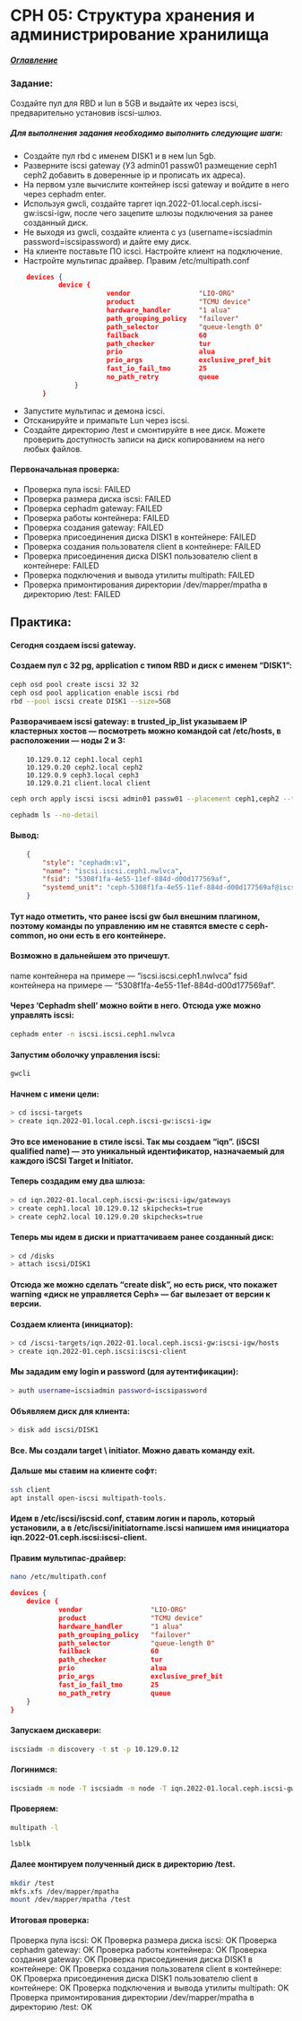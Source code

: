 # CPH 05: Структура хранения и администрирование хранилища
##### [Оглавление](../README.md)

### Задание:
Создайте пул для RBD и lun в 5GB и выдайте их через iscsi, предварительно установив iscsi-шлюз.

##### Для выполнения задания необходимо выполнить следующие шаги:

* Создайте пул rbd c именем DISK1 и в нем lun 5gb.
* Разверните iscsi gateway (УЗ admin01 passw01 размещение ceph1 ceph2 добавить в доверенные ip и прописать их адреса).
* На первом узле вычислите контейнер iscsi gateway и войдите в него через cephadm enter.
* Используя gwcli, создайте таргет iqn.2022-01.local.ceph.iscsi-gw:iscsi-igw, после чего зацепите шлюзы подключения за ранее созданный диск.
* Не выходя из gwcli, создайте клиента с уз (username=iscsiadmin password=iscsipassword) и дайте ему диск.
* На клиенте поставьте ПО icsci. Настройте клиент на подключение.
* Настройте мультипас драйвер. Правим /etc/multipath.conf
```json
    devices {
            device {
                        vendor                 "LIO-ORG"
                        product                "TCMU device"
                        hardware_handler       "1 alua"
                        path_grouping_policy   "failover"
                        path_selector          "queue-length 0"
                        failback               60
                        path_checker           tur
                        prio                   alua
                        prio_args              exclusive_pref_bit
                        fast_io_fail_tmo       25
                        no_path_retry          queue
                }
        }
```
* Запустите мультипас и демона icsci.
* Отсканируйте и примапьте Lun через iscsi.
* Создайте директорию /test и смонтируйте в нее диск.
    Можете проверить доступность записи на диск копированием на него любых файлов. 

#### Первоначальная проверка:
* Проверка пула iscsi: FAILED
* Проверка размера диска iscsi: FAILED
* Проверка cephadm gateway: FAILED
* Проверка работы контейнера: FAILED
* Проверка создания gateway: FAILED
* Проверка присоединения диска DISK1 в контейнере: FAILED
* Проверка создания пользователя client в контейнере: FAILED
* Проверка присоединения диска DISK1 пользователю client в контейнере: FAILED
* Проверка подключения и вывода утилиты multipath: FAILED
* Проверка примонтирования директории /dev/mapper/mpatha в директорию /test: FAILED


## Практика:
#### Сегодня создаем iscsi gateway.

#### Создаем пул с 32 pg, application c типом RBD и диск с именем “DISK1”:
```bash
ceph osd pool create iscsi 32 32
ceph osd pool application enable iscsi rbd
rbd --pool iscsi create DISK1 --size=5GB
```
#### Разворачиваем iscsi gateway: в trusted_ip_list указываем IP кластерных хостов — посмотреть можно командой cat /etc/hosts, в расположении — ноды 2 и 3:
        10.129.0.12 ceph1.local ceph1
        10.129.0.20 ceph2.local ceph2
        10.129.0.9 ceph3.local ceph3
        10.129.0.21 client.local client
```bash
ceph orch apply iscsi iscsi admin01 passw01 --placement ceph1,ceph2 --trusted_ip_list 10.129.0.12,10.129.0.20

cephadm ls --no-detail
```
#### Вывод:
```json
    {
        "style": "cephadm:v1",
        "name": "iscsi.iscsi.ceph1.nwlvca",
        "fsid": "5308f1fa-4e55-11ef-884d-d00d177569af",
        "systemd_unit": "ceph-5308f1fa-4e55-11ef-884d-d00d177569af@iscsi.iscsi.ceph1.nwlvca"
    }
```
#### Тут надо отметить, что ранее iscsi gw был внешним плагином, поэтому команды по управлению им не ставятся вместе с ceph-common, но они есть в его контейнере.
#### Возможно в дальнейшем это причешут.
name контейнера на примере — “iscsi.iscsi.ceph1.nwlvca”
fsid контейнера на примере — “5308f1fa-4e55-11ef-884d-d00d177569af”.

#### Через ‘Cephadm shell’ можно войти в него. Отсюда уже можно управлять iscsi:
```bash
cephadm enter -n iscsi.iscsi.ceph1.nwlvca
```
#### Запустим оболочку управления iscsi:
```bash
gwcli
```
#### Начнем с имени цели:
```bash
> cd iscsi-targets
> create iqn.2022-01.local.ceph.iscsi-gw:iscsi-igw
```
#### Это все именование в стиле iscsi. Так мы создаем “iqn”. (iSCSI qualified name) — это уникальный идентификатор, назначаемый для каждого iSCSI Target и Initiator.
#### Теперь создадим ему два шлюза:
```bash
> cd iqn.2022-01.local.ceph.iscsi-gw:iscsi-igw/gateways
> create ceph1.local 10.129.0.12 skipchecks=true
> create ceph2.local 10.129.0.20 skipchecks=true
```
#### Теперь мы идем в диски и приаттачиваем ранее созданный диск:
```bash
> cd /disks
> attach iscsi/DISK1
```
#### Отсюда же можно сделать “create disk”, но есть риск, что покажет warning «диск не управляется Ceph» — баг вылезает от версии к версии.
#### Создаем клиента (инициатор):
```bash
> cd /iscsi-targets/iqn.2022-01.local.ceph.iscsi-gw:iscsi-igw/hosts
> create iqn.2022-01.ceph.iscsi:iscsi-client
```
#### Мы зададим ему login и password (для аутентификации):
```bash
> auth username=iscsiadmin password=iscsipassword
```
#### Объявляем диск для клиента:
```bash
> disk add iscsi/DISK1
```
#### Все. Мы создали target \ initiator. Можно давать команду exit.
#### Дальше мы ставим на клиенте софт:
```bash
ssh client
apt install open-iscsi multipath-tools. 
```
#### Идем в /etc/iscsi/iscsid.conf, ставим логин и пароль, который установили, а в /etc/iscsi/initiatorname.iscsi напишем имя инициатора iqn.2022-01.ceph.iscsi:iscsi-client.
#### Правим мультипас-драйвер:
```bash
nano /etc/multipath.conf
```
```json
devices {
    device {
            vendor                 "LIO-ORG"
            product                "TCMU device"
            hardware_handler       "1 alua"
            path_grouping_policy   "failover"
            path_selector          "queue-length 0"
            failback               60
            path_checker           tur
            prio                   alua
            prio_args              exclusive_pref_bit
            fast_io_fail_tmo       25
            no_path_retry          queue
    }
}
```
#### Запускаем дискавери:
```bash
iscsiadm -m discovery -t st -p 10.129.0.12
```
#### Логинимся:
```bash
iscsiadm -m node -T iscsiadm -m node -T iqn.2022-01.local.ceph.iscsi-gw:iscsi-igw -l
```
#### Проверяем:
```bash
multipath -l

lsblk
```
#### Далее монтируем полученный диск в директорию /test.
```bash
mkdir /test
mkfs.xfs /dev/mapper/mpatha
mount /dev/mapper/mpatha /test
```

#### Итоговая проверка:
Проверка пула iscsi: OK
Проверка размера диска iscsi: OK
Проверка cephadm gateway: OK
Проверка работы контейнера: OK
Проверка создания gateway: OK
Проверка присоединения диска DISK1 в контейнере: OK
Проверка создания пользователя client в контейнере: OK
Проверка присоединения диска DISK1 пользователю client в контейнере: OK
Проверка подключения и вывода утилиты multipath: OK
Проверка примонтирования директории /dev/mapper/mpatha в директорию /test: OK